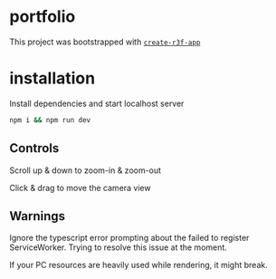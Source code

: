# portfolio

This project was bootstrapped with [`create-r3f-app`](https://github.com/utsuboco/create-r3f-app)

# installation

Install dependencies and start localhost server

```bash
npm i && npm run dev
```

## Controls

Scroll up & down to zoom-in & zoom-out

Click & drag to move the camera view

## Warnings

Ignore the typescript error prompting about the failed to register ServiceWorker.
Trying to resolve this issue at the moment.

If your PC resources are heavily used while rendering, it might break.
